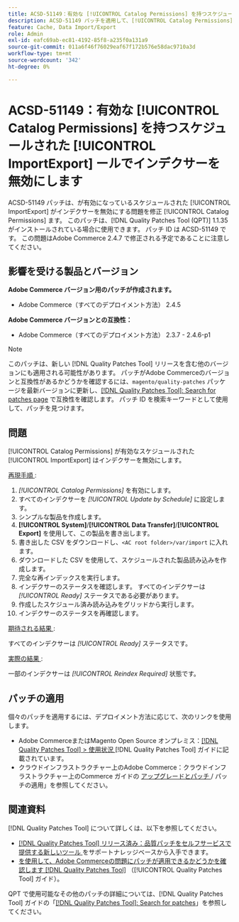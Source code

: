 ```yaml
---
title: ACSD-51149：有効な [!UICONTROL Catalog Permissions] を持つスケジュールされた [!UICONTROL ImportExport] ールでインデクサーを無効にします
description: ACSD-51149 パッチを適用して、[!UICONTROL Catalog Permissions] が有効になっているスケジュール済み [!UICONTROL ImportExport] がインデクサーを無効にするAdobe Commerceのパフォーマンスの問題を修正してください。
feature: Cache, Data Import/Export
role: Admin
exl-id: eafc69ab-ec81-4192-85f8-a235f0a131a9
source-git-commit: 011a6f46f76029eaf67f172b576e58dac9710a3d
workflow-type: tm+mt
source-wordcount: '342'
ht-degree: 0%

---
```


# ACSD-51149：有効な [!UICONTROL Catalog Permissions] を持つスケジュールされた [!UICONTROL ImportExport] ールでインデクサーを無効にします

ACSD-51149 パッチは、が有効になっているスケジュールされた [!UICONTROL ImportExport] がインデクサーを無効にする問題を修正 [!UICONTROL Catalog Permissions] ます。 このパッチは、[!DNL Quality Patches Tool (QPT)] 1.1.35 がインストールされている場合に使用できます。 パッチ ID は ACSD-51149 です。 この問題はAdobe Commerce 2.4.7 で修正される予定であることに注意してください。

## 影響を受ける製品とバージョン

**Adobe Commerce バージョン用のパッチが作成されます。**

* Adobe Commerce（すべてのデプロイメント方法） 2.4.5

**Adobe Commerce バージョンとの互換性：**

* Adobe Commerce（すべてのデプロイメント方法） 2.3.7 - 2.4.6-p1

>[!NOTE]
>
>このパッチは、新しい [!DNL Quality Patches Tool] リリースを含む他のバージョンにも適用される可能性があります。 パッチがAdobe Commerceのバージョンと互換性があるかどうかを確認するには、`magento/quality-patches` パッケージを最新バージョンに更新し、[[!DNL Quality Patches Tool]: Search for patches page](https://experienceleague.adobe.com/tools/commerce-quality-patches/index.html) で互換性を確認します。 パッチ ID を検索キーワードとして使用して、パッチを見つけます。

## 問題

[!UICONTROL Catalog Permissions] が有効なスケジュールされた [!UICONTROL ImportExport] はインデクサーを無効にします。

<u> 再現手順 </u>:

1. *[!UICONTROL Catalog Permissions]* を有効にします。
1. すべてのインデクサーを *[!UICONTROL Update by Schedule]* に設定します。
1. シンプルな製品を作成します。
1. **[!UICONTROL System]**/**[!UICONTROL Data Transfer]**/**[!UICONTROL Export]** を使用して、この製品を書き出します。
1. 書き出した CSV をダウンロードし、`<AC root folder>/var/import` に入れます。
1. ダウンロードした CSV を使用して、スケジュールされた製品読み込みを作成します。
1. 完全な再インデックスを実行します。
1. インデクサーのステータスを確認します。 すべてのインデクサーは *[!UICONTROL Ready]* ステータスである必要があります。
1. 作成したスケジュール済み読み込みをグリッドから実行します。
1. インデクサーのステータスを再確認します。

<u> 期待される結果 </u>:

すべてのインデクサーは *[!UICONTROL Ready]* ステータスです。

<u> 実際の結果 </u>:

一部のインデクサーは *[!UICONTROL Reindex Required]* 状態です。

## パッチの適用

個々のパッチを適用するには、デプロイメント方法に応じて、次のリンクを使用します。

* Adobe CommerceまたはMagento Open Source オンプレミス：[[!DNL Quality Patches Tool] > 使用状況 ](/help/tools/quality-patches-tool/usage.md) [!DNL Quality Patches Tool] ガイドに記載されています。
* クラウドインフラストラクチャー上のAdobe Commerce：クラウドインフラストラクチャー上のCommerce ガイドの [ アップグレードとパッチ ](https://experienceleague.adobe.com/docs/commerce-cloud-service/user-guide/develop/upgrade/apply-patches.html)/ パッチの適用」を参照してください。

## 関連資料

[!DNL Quality Patches Tool] について詳しくは、以下を参照してください。

* [[!DNL Quality Patches Tool]  リリース済み：品質パッチをセルフサービスで提供する新しいツール ](https://experienceleague.adobe.com/en/docs/commerce-operations/tools/quality-patches-tool/quality-patches-tool-to-self-serve-quality-patches) をサポートナレッジベースから入手できます。
* [ を使用して、Adobe Commerceの問題にパッチが適用できるかどうかを確認します  [!DNL Quality Patches Tool]](/help/tools/quality-patches-tool/patches-available-in-qpt/check-patch-for-magento-issue-with-magento-quality-patches.md) （[!UICONTROL Quality Patches Tool] ガイド）。


QPT で使用可能なその他のパッチの詳細については、[!DNL Quality Patches Tool] ガイドの「[[!DNL Quality Patches Tool]: Search for patches](https://experienceleague.adobe.com/tools/commerce-quality-patches/index.html)」を参照してください。
